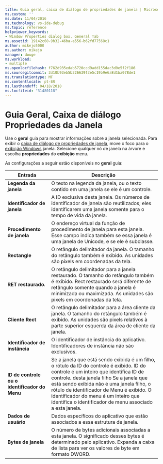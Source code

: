 ```yaml
---
title: Guia geral, caixa de diálogo de propriedades de janela | Microsoft Docs
ms.custom: ''
ms.date: 11/04/2016
ms.technology: vs-ide-debug
ms.topic: reference
helpviewer_keywords:
- Window Properties dialog box, General Tab
ms.assetid: 19142c60-9b32-46ba-a556-b62fd77568c1
author: mikejo5000
ms.author: mikejo
manager: douge
ms.workload:
- multiple
ms.openlocfilehash: f762d935edab5720ccd9add155dac3d0e5f2f186
ms.sourcegitcommit: 3d10b93eb5b326639f3e5c19b9e6a8d1ba078de1
ms.translationtype: MT
ms.contentlocale: pt-BR
ms.lasthandoff: 04/18/2018
ms.locfileid: "31480118"
---
```

# <a name="general-tab-window-properties-dialog-box"></a>Guia Geral, Caixa de diálogo Propriedades da Janela
Use o **geral** guia para mostrar informações sobre a janela selecionada. Para exibir o [caixa de diálogo de propriedades de janela](../debugger/window-properties-dialog-box.md), move o foco para o [exibição Windows](../debugger/windows-view.md) janela. Selecione qualquer nó de janela na árvore e escolha **propriedades** do **exibição** menu.  
  
 As configurações a seguir estão disponíveis no **geral** guia:  
  
|Entrada|Descrição|  
|-----------|-----------------|  
|**Legenda da janela**|O texto na legenda da janela, ou o texto contido em uma janela se ele é um controle.|  
|**Identificador de janela**|A ID exclusiva desta janela. Os números de identificador de janela são reutilizados; eles identificarem uma janela somente para o tempo de vida da janela.|  
|**Procedimento de janela**|O endereço virtual da função de procedimento de janela para esta janela. Esse campo indica também se essa janela é uma janela de Unicode, e se ele é subclasse.|  
|**Rectangle**|O retângulo delimitador da janela. O tamanho do retângulo também é exibido. As unidades são pixels em coordenadas da tela.|  
|**RET restaurado.**|O retângulo delimitador para a janela restaurado. O tamanho do retângulo também é exibido. Rect restaurado será diferente de retângulo somente quando a janela é minimizada ou maximizada. As unidades são pixels em coordenadas da tela.|  
|**Cliente Rect**|O retângulo delimitador para a área cliente da janela. O tamanho do retângulo também é exibido. As unidades são pixels relativos à parte superior esquerda da área de cliente da janela.|  
|**Identificador de instância**|O identificador de instância do aplicativo. Identificadores de instância não são exclusivos.|  
|**ID de controle ou o identificador do Menu**|Se a janela que está sendo exibida é um filho, o rótulo da ID do controle é exibido. ID do controle é um inteiro que identifica ID de controle. desta janela filho Se a janela que está sendo exibida não é uma janela filho, o rótulo de identificador de Menu é exibido. O identificador do menu é um inteiro que identifica o identificador de menu associado a esta janela.|  
|**Dados de usuário**|Dados específicos do aplicativo que estão associados a essa estrutura de janela.|  
|**Bytes de janela**|O número de bytes adicionais associadas a esta janela. O significado desses bytes é determinado pelo aplicativo. Expanda a caixa de lista para ver os valores de byte em formato DWORD.|